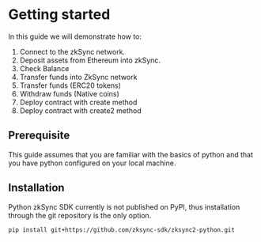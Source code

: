 # Getting started 

In this guide we will demonstrate how to:

1. Connect to the zkSync network.
2. Deposit assets from Ethereum into zkSync.
3. Check Balance 
4. Transfer funds into ZkSync network
5. Transfer funds (ERC20 tokens)
6. Withdraw funds (Native coins)
7. Deploy contract with create method
8. Deploy contract with create2 method

## Prerequisite
This guide assumes that you are familiar with the basics of python and that you have python configured on your local machine.

##  Installation
Python zkSync SDK currently is not published on PyPI, thus installation through the git repository is the only option.

`pip install git+https://github.com/zksync-sdk/zksync2-python.git`



